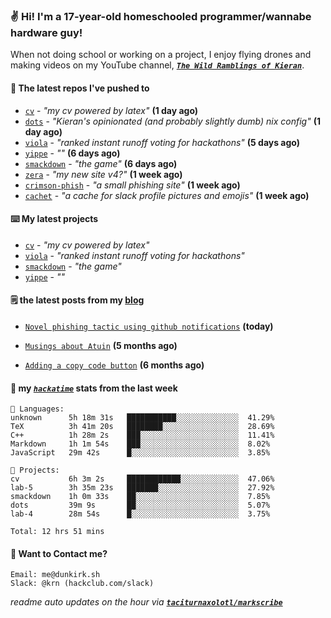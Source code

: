 ### ✌️ Hi! I'm a 17-year-old homeschooled programmer/wannabe hardware guy!

When not doing school or working on a project, I enjoy flying drones and making videos on my YouTube channel, [**_`The Wild Ramblings of Kieran`_**](https://youtube.com/@kieran.rambles).

#### 👷 The latest repos I've pushed to

- [`cv`](https://github.com/taciturnaxolotl/cv) - _"my cv powered by latex"_ **(1 day ago)**
- [`dots`](https://github.com/taciturnaxolotl/dots) - _"Kieran's opinionated (and probably slightly dumb) nix config"_ **(1 day ago)**
- [`viola`](https://github.com/taciturnaxolotl/viola) - _"ranked instant runoff voting for hackathons"_ **(5 days ago)**
- [`yippe`](https://github.com/taciturnaxolotl/yippe) - _""_ **(6 days ago)**
- [`smackdown`](https://github.com/taciturnaxolotl/smackdown) - _"the game"_ **(6 days ago)**
- [`zera`](https://github.com/taciturnaxolotl/zera) - _"my new site v4?"_ **(1 week ago)**
- [`crimson-phish`](https://github.com/taciturnaxolotl/crimson-phish) - _"a small phishing site"_ **(1 week ago)**
- [`cachet`](https://github.com/taciturnaxolotl/cachet) - _"a cache for slack profile pictures and emojis"_ **(1 week ago)**

#### ⌨️ My latest projects

- [`cv`](https://github.com/taciturnaxolotl/cv) - _"my cv powered by latex"_
- [`viola`](https://github.com/taciturnaxolotl/viola) - _"ranked instant runoff voting for hackathons"_
- [`smackdown`](https://github.com/taciturnaxolotl/smackdown) - _"the game"_
- [`yippe`](https://github.com/taciturnaxolotl/yippe) - _""_

#### 🗒️ the latest posts from my [blog](https://dunkirk.sh)

- [`Novel phishing tactic using github notifications`](https://dunkirk.sh/blog/github-phishing/) **(today)**

- [`Musings about Atuin`](https://dunkirk.sh/blog/atuin/) **(5 months ago)**

- [`Adding a copy code button`](https://dunkirk.sh/blog/adding-a-copy-button/) **(6 months ago)**



#### 📡 my [_`hackatime`_](https://waka.hackclub.com) stats from the last week

```text
💾 Languages:
unknown      5h 18m 31s   ███████████░░░░░░░░░░░░░░  41.29%
TeX          3h 41m 20s   ████████░░░░░░░░░░░░░░░░░  28.69%
C++          1h 28m 2s    ███░░░░░░░░░░░░░░░░░░░░░░  11.41%
Markdown     1h 1m 54s    ███░░░░░░░░░░░░░░░░░░░░░░  8.02%
JavaScript   29m 42s      █░░░░░░░░░░░░░░░░░░░░░░░░  3.85%

💼 Projects:
cv           6h 3m 2s     ████████████░░░░░░░░░░░░░  47.06%
lab-5        3h 35m 23s   ███████░░░░░░░░░░░░░░░░░░  27.92%
smackdown    1h 0m 33s    ██░░░░░░░░░░░░░░░░░░░░░░░  7.85%
dots         39m 9s       ██░░░░░░░░░░░░░░░░░░░░░░░  5.07%
lab-4        28m 54s      █░░░░░░░░░░░░░░░░░░░░░░░░  3.75%

Total: 12 hrs 51 mins
```

#### 📮 Want to Contact me?

```text
Email: me@dunkirk.sh
Slack: @krn (hackclub.com/slack)
```

_readme auto updates on the hour via [**`taciturnaxolotl/markscribe`**](https://github.com/taciturnaxolotl/markscribe)_
